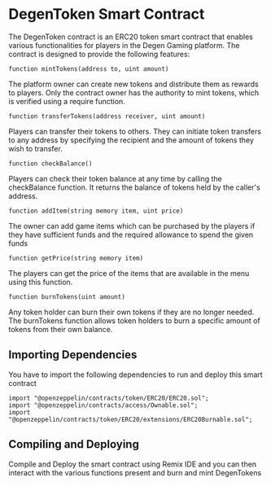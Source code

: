 # DegenToken Smart Contract
The DegenToken contract is an ERC20 token smart contract that enables various functionalities for players in the Degen Gaming platform. The contract is designed to provide the following features:

```solidity
function mintTokens(address to, uint amount)
```
The platform owner can create new tokens and distribute them as rewards to players. Only the contract owner has the authority to mint tokens, which is verified using a require function.

```solidity
function transferTokens(address receiver, uint amount)
```
Players can transfer their tokens to others. They can initiate token transfers to any address by specifying the recipient and the amount of tokens they wish to transfer.

```solidity
function checkBalance()
```
Players can check their token balance at any time by calling the checkBalance function. It returns the balance of tokens held by the caller's address.

```solidity
function addItem(string memory item, uint price)
```
The owner can add game items which can be purchased by the players if they have sufficient funds and the required allowance to spend the given funds

```solidity
function getPrice(string memory item)
```
The players can get the price of the items that are available in the menu using this function.

```solidity
function burnTokens(uint amount)
```
Any token holder can burn their own tokens if they are no longer needed. The burnTokens function allows token holders to burn a specific amount of tokens from their own balance.

## Importing Dependencies

You have to import the following dependencies to run and deploy this smart contract

```solidity
import "@openzeppelin/contracts/token/ERC20/ERC20.sol";
import "@openzeppelin/contracts/access/Ownable.sol";
import "@openzeppelin/contracts/token/ERC20/extensions/ERC20Burnable.sol";
```

## Compiling and Deploying

Compile and Deploy the smart contract using Remix IDE and you can then interact with the various functions present and burn and mint DegenTokens

